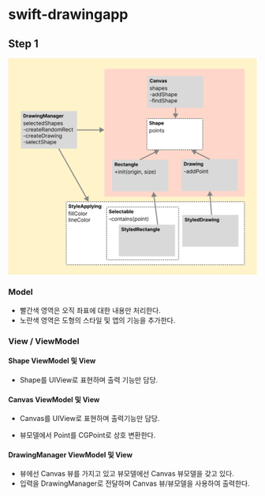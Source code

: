 # swift-drawingapp
## Step 1

![picture](assets/picture.png)

### Model

- 빨간색 영역은 오직 좌표에 대한 내용만 처리한다.
- 노란색 영역은 도형의 스타일 및 앱의 기능을 추가한다.

### View / ViewModel

#### Shape ViewModel 및 View

- Shape를 UIView로 표현하며 출력 기능만 담당.

#### Canvas ViewModel 및 View

- Canvas를 UIView로 표현하며 출력기능만 담당.

- 뷰모델에서 Point를 CGPoint로 상호 변환한다.

#### DrawingManager ViewModel 및 View

- 뷰에선 Canvas 뷰를 가지고 있고 뷰모델에선 Canvas 뷰모델을 갖고 있다.
- 입력을 DrawingManager로 전달하며 Canvas 뷰/뷰모델을 사용하여 출력한다.
